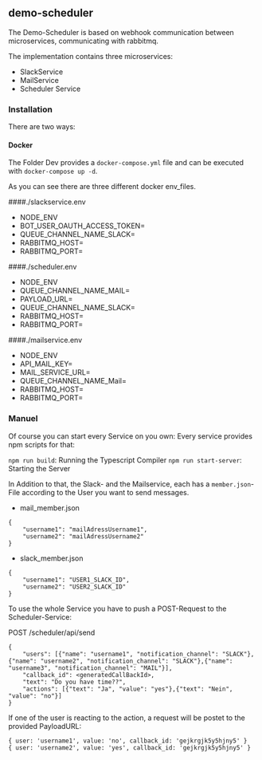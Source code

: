 ## demo-scheduler

The Demo-Scheduler is based on webhook communication between microservices, communicating
with rabbitmq.

The implementation contains three microservices:

- SlackService
- MailService
- Scheduler Service

### Installation

There are two ways:

#### Docker

The Folder Dev provides a `docker-compose.yml` file and can be executed with
`docker-compose up -d`.

As you can see there are three different docker env_files.

####./slackservice.env
- NODE_ENV
- BOT_USER_OAUTH_ACCESS_TOKEN=<The slack based Bot oauth Token>
- QUEUE_CHANNEL_NAME_SLACK=<The Name of the rabbitmq-queue for communication between scheduler and Slackservice>
- RABBITMQ_HOST=<Hostname for RabbitMQ>
- RABBITMQ_PORT=<Port for RabbitMQ>

####./scheduler.env
- NODE_ENV
- QUEUE_CHANNEL_NAME_MAIL=<The Name of the rabbitmq-queue for communication between scheduler and Mailservice>
- PAYLOAD_URL=<The POST-WebhoolURL for revieving the events>
- QUEUE_CHANNEL_NAME_SLACK=<The Name of the rabbitmq-queue for communication between scheduler and Slackservice>
- RABBITMQ_HOST=<Hostname for RabbitMQ>
- RABBITMQ_PORT=<Port for RabbitMQ>

####./mailservice.env
- NODE_ENV
- API_MAIL_KEY=<API Key for using the SendGrid Service>
- MAIL_SERVICE_URL=<The webhook URL for recieving the mail answers>
- QUEUE_CHANNEL_NAME_Mail=<The Name of the rabbitmq-queue for communication between scheduler and Slackservice>
- RABBITMQ_HOST=<Hostname for RabbitMQ>
- RABBITMQ_PORT=<Port for RabbitMQ>

### Manuel

Of course you can start every Service on you own:
Every service provides npm scripts for that:

`npm run build`: Running the Typescript Compiler
`npm run start-server`: Starting the Server


In Addition to that, the Slack- and the Mailservice, each has a `member.json`-File according to the User you want
to send messages.

- mail_member.json
```
{
    "username1": "mailAdressUsername1",
    "username2": "mailAdressUsername2"
}
```

- slack_member.json
```
{
    "username1": "USER1_SLACK_ID",
    "username2": "USER2_SLACK_ID"
}
```

To use the whole Service you have to push a POST-Request to the Scheduler-Service:

POST /scheduler/api/send
```
{
    "users": [{"name": "username1", "notification_channel": "SLACK"},{"name": "username2", "notification_channel": "SLACK"},{"name": "username3", "notification_channel": "MAIL"}],
    "callback_id": <generatedCallBackId>,
    "text": "Do you have time??",
    "actions": [{"text": "Ja", "value": "yes"},{"text": "Nein", "value": "no"}]
}
```

If one of the user is reacting to the action, a request will be postet to the provided PayloadURL:
```
{ user: 'username1', value: 'no', callback_id: 'gejkrgjk5y5hjny5' }
{ user: 'username2', value: 'yes', callback_id: 'gejkrgjk5y5hjny5' }
```